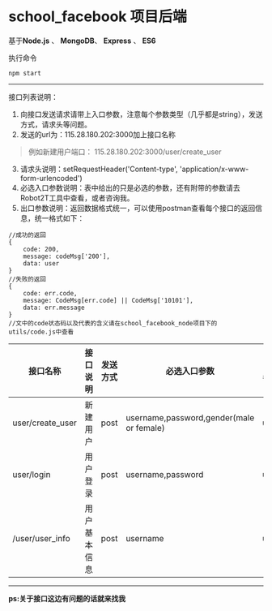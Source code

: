 # school_facebook 项目后端

基于**Node.js** 、 **MongoDB**、 **Express** 、 **ES6**

执行命令

`npm start`

----

接口列表说明：

1. 向接口发送请求请带上入口参数，注意每个参数类型（几乎都是string），发送方式，请求头等问题。
2. 发送的url为：115.28.180.202:3000加上接口名称

 > 例如新建用户端口：
 > 115.28.180.202:3000/user/create_user

3. 请求头说明：setRequestHeader('Content-type', 'application/x-www-form-urlencoded') 
4. 必选入口参数说明：表中给出的只是必选的参数，还有附带的参数请去Robot2T工具中查看，或者咨询我。
5. 出口参数说明：返回数据格式统一，可以使用postman查看每个接口的返回信息，统一格式如下：

```
//成功的返回
{
    code: 200,
    message: codeMsg['200'],
    data: user
}
//失败的返回
{
    code: err.code,
    message: CodeMsg[err.code] || CodeMsg['10101'],
    data: err.message
}
//文中的code状态码以及代表的含义请在school_facebook_node项目下的utils/code.js中查看
```

| 接口名称|接口说明|发送方式|必选入口参数 | 出口参数 |
| -------|------ |-------------| -----|-----|
| user/create_user | 新建用户 |post |username,password,gender(male or female) |user|
| user/login| 用户登录 | post |username,password|user|
|/user/user_info| 用户基本信息|post|username|user|

----------


**ps:关于接口这边有问题的话就来找我**